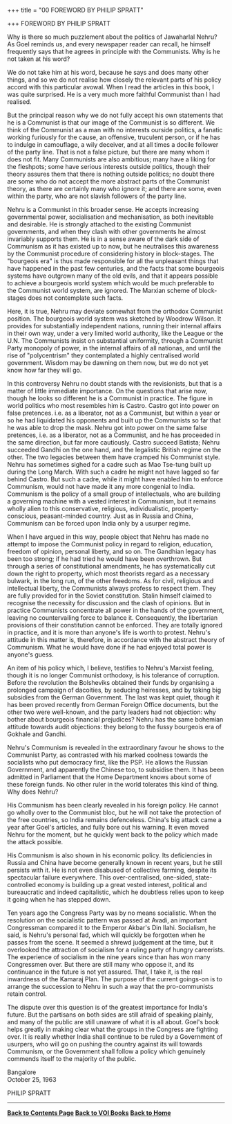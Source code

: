 +++
title = "00 FOREWORD BY PHILIP SPRATT"

+++
FOREWORD BY PHILIP SPRATT

Why is there so much puzzlement about the politics of Jawaharlal Nehru? As Goel reminds us, and every newspaper reader can recall, he himself frequently says that he agrees in principle with the Communists. Why is he not taken at his word?

We do not take him at his word, because he says and does many other things, and so we do not realise how closely the relevant parts of his policy accord with this particular avowal. When I read the articles in this book, I was quite surprised. He is a very much more faithful Communist than I had realised.

But the principal reason why we do not fully accept his own statements that he is a Communist is that our image of the Communist is so different. We think of the Communist as a man with no interests ourside politics, a fanatic working furiously for the cause, an offensive, truculent person, or if he has to indulge in camouflage, a wily deceiver, and at all times a docile follower of the party line. That is not a false picture, but there are many whom it does not fit. Many Communists are also ambitious; many have a liking for the fleshpots; some have serious interests outside politics, though their theory assures them that there is nothing outside politics; no doubt there are some who do not accept the more abstract parts of the Communist theory, as there are certainly many who ignore it; and there are some, even within the party, who are not slavish followers of the party line.

Nehru is a Communist in this broader sense. He accepts increasing governmental power, socialisation and mechanisation, as both inevitable and desirable. He is strongly attached to the existing Communist governments, and when they clash with other governments he almost invariably supports them. He is in a sense aware of the dark side of Communism as it has existed up to now, but he neutralises this awareness by the Communist procedure of considering history in block-stages. The "bourgeois era" is thus made responsible for all the unpleasant things that have happened in the past few centuries, and the facts that some bourgeois systems have outgrown many of the old evils, and that it appears possible to achieve a bourgeois world system which would be much preferable to the Communist world system, are ignored. The Marxian scheme of block-stages does not contemplate such facts.

Here, it is true, Nehru may deviate somewhat from the orthodox Communist position. The bourgeois world system was sketched by Woodrow Wilson. It provides for substantially independent nations, running their internal affairs in their own way, under a very limited world authority, like the League or the U.N. The Communists insist on substantial uniformity, through a Communist Party monopoly of power, in the internal affairs of all nationas, and until the rise of "polycentrism" they contemplated a highly centralised world government. Wisdom may be dawning on them now, but we do not yet know how far they will go.

In this controversy Nehru no doubt stands with the revisionists, but that is a matter of little immediate importance. On the questions that arise now, though he looks so different he is a Communist in practice. The figure in world politics who most resembles him is Castro. Castro got into power on false pretences. i.e. as a liberator, not as a Communist, but within a year or so he had liquidated his opponents and built up the Communists so far that he was able to drop the mask. Nehru got into power on the same false pretences, i.e. as a liberator, not as a Communist, and he has proceeded in the same direction, but far more cautiously. Castro succeed Batista; Nehru succeeded Gandhi on the one hand, and the legalistic British regime on the other. The two legacies between them have cramped his Communist style. Nehru has sometimes sighed for a cadre such as Mao Tse-tung built up during the Long March. With such a cadre he might not have lagged so far behind Castro. But such a cadre, while it might have enabled him to enforce Communism, would not have made it any more congenial to India. Communism is the policy of a small group of intellectuals, who are building a governing machine with a vested interest in Communism, but it remains wholly alien to this conservative, religious, individualistic, property-conscious, peasant-minded country. Just as in Russia and China, Communism can be forced upon India only by a usurper regime.

When I have argued in this way, people object that Nehru has made no attempt to impose the Communist policy in regard to religion, education, freedom of opinion, personal liberty, and so on. The Gandhian legacy has been too strong; if he had tried he would have been overthrown. But through a series of constitutional amendments, he has systematically cut down the right to property, which most theorists regard as a necessary bulwark, in the long run, of the other freedoms. As for civil, religious and intellectual liberty, the Communists always profess to respect them. They are fully provided for in the Soviet constitution. Stalin himself claimed to recognise the necessity for discussion and the clash of opinions. But in practice Communists concentrate all power in the hands of the government, leaving no countervailing force to balance it. Consequently, the libertarian provisions of their constitution cannot be enforced. They are totally ignored in practice, and it is more than anyone's life is worth to protest. Nehru's attitude in this matter is, therefore, in accordance with the abstract theory of Communism. What he would have done if he had enjoyed total power is anyone's guess.

An item of his policy which, I believe, testifies to Nehru's Marxist feeling, though it is no longer Communist orthodoxy, is his tolerance of corruption. Before the revolution the Bolsheviks obtained their funds by organising a prolonged campaign of dacoities, by seducing heiresses, and by taking big subsidies from the German Government. The last was kept quiet, though it has been proved recently from German Foreign Office documents, but the other two were well-known, and the party leaders had not objection: why bother about bourgeois financial prejudices? Nehru has the same bohemian attitude towards audit objections: they belong to the fussy bourgeois era of Gokhale and Gandhi.

Nehru's Communism is revealed in the extraordinary favour he shows to the Communist Party, as contrasted with his marked coolness towards the socialists who put democracy first, like the PSP. He allows the Russian Government, and apparently the Chinese too, to subsidise them. It has been admitted in Parliament that the Home Department knows about some of these foreign funds. No other ruler in the world tolerates this kind of thing. Why does Nehru?

His Communism has been clearly revealed in his foreign policy. He cannot go wholly over to the Communist bloc, but he will not take the protection of the free countries, so India remains defenceless. China's big attack came a year after Goel's articles, and fully bore out his warning. It even moved Nehru for the moment, but he quickly went back to the policy which made the attack possible.

His Communism is also shown in his economic policy. Its deficiencies in Russia and China have become generally known in recent years, but he still persists with it. He is not even disabused of collective farming, despite its spectacular failure everywhere. This over-centralised, one-sided, state-controlled economy is building up a great vested interest, political and bureaucratic and indeed capitalistic, which he doubtless relies upon to keep it going when he has stepped down.

Ten years ago the Congress Party was by no means socialistic. When the resolution on the socialistic pattern was passed at Avadi, an important Congressman compared it to the Emperor Akbar's Din Ilahi. Socialism, he said, is Nehru's personal fad, which will quickly be forgotten when he passes from the scene. It seemed a shrewd judgement at the time, but it overlooked the attraction of socialism for a ruling party of hungry careerists. The experience of socialism in the nine years since than has won many Congressmen over. But there are still many who oppose it, and its continuance in the future is not yet assured. That, I take it, is the real inwardness of the Kamaraj Plan. The purpose of the current goings-on is to arrange the succession to Nehru in such a way that the pro-communists retain control.

The dispute over this question is of the greatest importance for India's future. But the partisans on both sides are still afraid of speaking plainly, and many of the public are still unaware of what it is all about. Goel's book helps greatly in making clear what the groups in the Congress are fighting over. It is really whether India shall continue to be ruled by a Government of usurpers, who will go on pushing the country against its will towards Communism, or the Government shall follow a policy which genuinely commends itself to the majority of the public.

  
Bangalore  
October 25, 1963

PHILIP SPRATT  

------------------------------------------------------------------------

**[Back to Contents Page](index.htm)    [Back to VOI
Books](http://www.voiceofdharma.com/books)    [Back to Home](http://www.voiceofdharma.com)**
